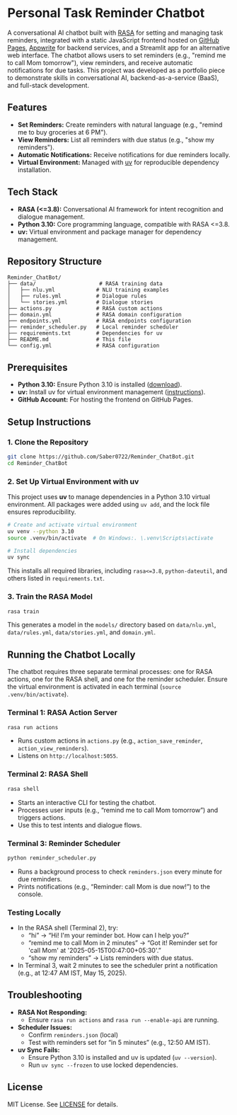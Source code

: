 # Personal Task Reminder Chatbot

A conversational AI chatbot built with [RASA](https://rasa.com/) for setting and managing task reminders, integrated with a static JavaScript frontend hosted on [GitHub Pages](https://pages.github.com/), [Appwrite](https://appwrite.io/) for backend services, and a Streamlit app for an alternative web interface. The chatbot allows users to set reminders (e.g., "remind me to call Mom tomorrow"), view reminders, and receive automatic notifications for due tasks. This project was developed as a portfolio piece to demonstrate skills in conversational AI, backend-as-a-service (BaaS), and full-stack development.

## Features

- **Set Reminders:** Create reminders with natural language (e.g., "remind me to buy groceries at 6 PM").
- **View Reminders:** List all reminders with due status (e.g., "show my reminders").
- **Automatic Notifications:** Receive notifications for due reminders locally.
- **Virtual Environment:** Managed with [uv](https://docs.astral.sh/uv/) for reproducible dependency installation.

## Tech Stack

- **RASA (<=3.8):** Conversational AI framework for intent recognition and dialogue management.
- **Python 3.10:** Core programming language, compatible with RASA <=3.8.
- **uv:** Virtual environment and package manager for dependency management.

## Repository Structure

```
Reminder_ChatBot/
├── data/                    # RASA training data
│   ├── nlu.yml             # NLU training examples
│   ├── rules.yml           # Dialogue rules
│   └── stories.yml         # Dialogue stories
├── actions.py              # RASA custom actions
├── domain.yml              # RASA domain configuration
├── endpoints.yml           # RASA endpoints configuration
├── reminder_scheduler.py   # Local reminder scheduler
├── requirements.txt        # Dependencies for uv
├── README.md               # This file
└── config.yml              # RASA configuration
```

## Prerequisites

- **Python 3.10:** Ensure Python 3.10 is installed ([download](https://www.python.org/downloads/)).
- **uv:** Install uv for virtual environment management ([instructions](https://docs.astral.sh/uv/)).
- **GitHub Account:** For hosting the frontend on GitHub Pages.

## Setup Instructions

### 1. Clone the Repository
```bash
git clone https://github.com/Saber0722/Reminder_ChatBot.git
cd Reminder_ChatBot
```

### 2. Set Up Virtual Environment with uv
This project uses **uv** to manage dependencies in a Python 3.10 virtual environment. All packages were added using `uv add`, and the lock file ensures reproducibility.

```bash
# Create and activate virtual environment
uv venv --python 3.10
source .venv/bin/activate  # On Windows:. \.venv\Scripts\activate

# Install dependencies
uv sync
```

This installs all required libraries, including `rasa<=3.8`, `python-dateutil`, and others listed in `requirements.txt`.

### 3. Train the RASA Model
```bash
rasa train
```

This generates a model in the `models/` directory based on `data/nlu.yml`, `data/rules.yml`, `data/stories.yml`, and `domain.yml`.

## Running the Chatbot Locally

The chatbot requires three separate terminal processes: one for RASA actions, one for the RASA shell, and one for the reminder scheduler. Ensure the virtual environment is activated in each terminal (`source .venv/bin/activate`).

### Terminal 1: RASA Action Server
```bash
rasa run actions
```
- Runs custom actions in `actions.py` (e.g., `action_save_reminder`, `action_view_reminders`).
- Listens on `http://localhost:5055`.

### Terminal 2: RASA Shell
```bash
rasa shell
```
- Starts an interactive CLI for testing the chatbot.
- Processes user inputs (e.g., “remind me to call Mom tomorrow”) and triggers actions.
- Use this to test intents and dialogue flows.

### Terminal 3: Reminder Scheduler
```bash
python reminder_scheduler.py
```
- Runs a background process to check `reminders.json` every minute for due reminders.
- Prints notifications (e.g., “Reminder: call Mom is due now!”) to the console.
 
### Testing Locally
- In the RASA shell (Terminal 2), try:
  - “hi” → “Hi! I'm your reminder bot. How can I help you?”
  - “remind me to call Mom in 2 minutes” → “Got it! Reminder set for 'call Mom' at '2025-05-15T00:47:00+05:30'.”
  - “show my reminders” → Lists reminders with due status.
- In Terminal 3, wait 2 minutes to see the scheduler print a notification (e.g., at 12:47 AM IST, May 15, 2025).

## Troubleshooting

- **RASA Not Responding:**
  - Ensure `rasa run actions` and `rasa run --enable-api` are running.
- **Scheduler Issues:**
  - Confirm `reminders.json` (local)
  - Test with reminders set for “in 5 minutes” (e.g., 12:50 AM IST).
- **uv Sync Fails:**
  - Ensure Python 3.10 is installed and uv is updated (`uv --version`).
  - Run `uv sync --frozen` to use locked dependencies.

## License

MIT License. See [LICENSE](LICENSE) for details.
